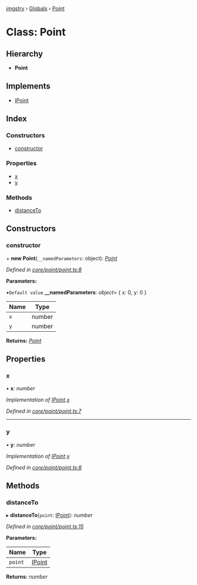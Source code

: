 [imgstry](../README.md) › [Globals](../globals.md) › [Point](point.md)

# Class: Point

## Hierarchy

* **Point**

## Implements

* [IPoint](../interfaces/ipoint.md)

## Index

### Constructors

* [constructor](point.md#constructor)

### Properties

* [x](point.md#x)
* [y](point.md#y)

### Methods

* [distanceTo](point.md#distanceto)

## Constructors

###  constructor

\+ **new Point**(`__namedParameters`: object): *[Point](point.md)*

*Defined in [core/point/point.ts:8](https://github.com/visual-cortex/imgstry/blob/master/source/core/point/point.ts#L8)*

**Parameters:**

▪`Default value`  **__namedParameters**: *object*= { x: 0, y: 0 }

Name | Type |
------ | ------ |
`x` | number |
`y` | number |

**Returns:** *[Point](point.md)*

## Properties

###  x

• **x**: *number*

*Implementation of [IPoint](../interfaces/ipoint.md).[x](../interfaces/ipoint.md#x)*

*Defined in [core/point/point.ts:7](https://github.com/visual-cortex/imgstry/blob/master/source/core/point/point.ts#L7)*

___

###  y

• **y**: *number*

*Implementation of [IPoint](../interfaces/ipoint.md).[y](../interfaces/ipoint.md#y)*

*Defined in [core/point/point.ts:8](https://github.com/visual-cortex/imgstry/blob/master/source/core/point/point.ts#L8)*

## Methods

###  distanceTo

▸ **distanceTo**(`point`: [IPoint](../interfaces/ipoint.md)): *number*

*Defined in [core/point/point.ts:15](https://github.com/visual-cortex/imgstry/blob/master/source/core/point/point.ts#L15)*

**Parameters:**

Name | Type |
------ | ------ |
`point` | [IPoint](../interfaces/ipoint.md) |

**Returns:** *number*
